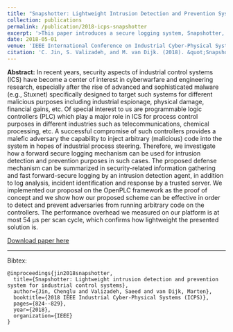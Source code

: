 ```yaml
---
title: "Snapshotter: Lightweight Intrusion Detection and Prevention System for Industrial Control Systems"
collection: publications
permalink: /publication/2018-icps-snapshotter
excerpt: '>This paper introduces a secure logging system, Snapshotter, to monitor the behaviors of Programmable Logic Controllers (PLCs) in industrial control systems. Snapshotter can also guarantee the forward secrecy of the logged events and transmit them to a centralized server in a stealthy way for verification.' 
date: 2018-05-01
venue: 'IEEE International Conference on Industrial Cyber-Physical Systems (ICPS)'
citation: 'C. Jin, S. Valizadeh, and M. van Dijk. (2018). &quot;Snapshotter: Lightweight Intrusion Detection and Prevention System for Industrial Control Systems&quot; <i>IEEE International Conference on Industrial Cyber-Physical Systems (ICPS)</i>.'
---
```


<b>Abstract:</b> In recent years, security aspects of industrial control systems (ICS) have become a center of interest in cyberwarfare and engineering research, especially after the rise of advanced and sophisticated malware (e.g., Stuxnet) specifically designed to target such systems for different malicious purposes including industrial espionage, physical damage, financial gains, etc. Of special interest to us are programmable logic controllers
(PLC) which play a major role in ICS for process control purposes in different industries such as telecommunications, chemical processing, etc. A successful compromise of such controllers provides a malefic adversary the capability to inject arbitrary (malicious) code into the system in hopes of industrial process steering. Therefore, we investigate how a forward secure logging mechanism can be used for intrusion detection and prevention purposes in such cases. The proposed defense mechanism can be summarized in security-related information gathering and fast forward-secure logging by an intrusion detection agent, in addition to log analysis, incident identification and response by a trusted server. We implemented our proposal on the OpenPLC framework as the proof of concept and we show how our proposed scheme can be effective in order to detect and prevent adversaries from running arbitrary code on the controllers. The performance overhead we measured on our platform is at most 54 μs per scan cycle, which confirms how lightweight the presented solution is.

[Download paper here](https://ieeexplore.ieee.org/document/8390813)


---

Bibtex:

```
@inproceedings{jin2018snapshotter,
  title={Snapshotter: Lightweight intrusion detection and prevention system for industrial control systems},
  author={Jin, Chenglu and Valizadeh, Saeed and van Dijk, Marten},
  booktitle={2018 IEEE Industrial Cyber-Physical Systems (ICPS)},
  pages={824--829},
  year={2018},
  organization={IEEE}
}
```